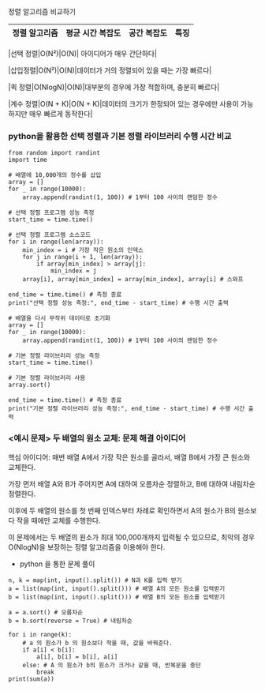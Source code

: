 정렬 알고리즘 비교하기


|정렬 알고리즘|평균 시간 복잡도|공간 복잡도|특징|
|--|--|--|--|

|선택 정렬|O(N²)|O(N)|	아이디어가 매우 간단하다|

|삽입정렬|O(N²)|O(N)|데이터가 거의 정렬되어 있을 때는 가장 빠르다|

|퀵 정렬|O(NlogN)|O(N)|대부분의 경우에 가장 적합하며, 충분히 빠르다|

|계수 정렬|O(N + K)|O(N + K)|데이터의 크기가 한정되어 있는 경우에만 사용이 가능하지만 매우 빠르게 동작한다|


### python을 활용한 선택 정렬과 기본 정렬 라이브러리 수행 시간 비교


```
from random import randint
import time

# 배열에 10,000개의 정수를 삽입
array = []
for _ in range(10000):
    array.append(randint(1, 100)) # 1부터 100 사이의 랜덤한 정수

# 선택 정렬 프로그램 성능 측정
start_time = time.time()

# 선택 정렬 프로그램 소스코드
for i in range(len(array)):
    min_index = i # 가장 작은 원소의 인덱스
    for j in range(i + 1, len(array)):
        if array[min_index] > array[j]:
            min_index = j
    array[i], array[min_index] = array[min_index], array[i] # 스와프

end_time = time.time() # 측정 종료
print("선택 정렬 성능 측정:", end_time - start_time) # 수행 시간 출력

# 배열을 다시 무작위 데이터로 초기화
array = []
for _ in range(10000):
    array.append(randint(1, 100)) # 1부터 100 사이의 랜덤한 정수

# 기본 정렬 라이브러리 성능 측정
start_time = time.time()

# 기본 정렬 라이브러리 사용
array.sort()

end_time = time.time() # 측정 종료
print("기본 정렬 라이브러리 성능 측정:", end_time - start_time) # 수행 시간 출력

```

### <예시 문제> 두 배열의 원소 교체: 문제 해결 아이디어

핵심 아이디어: 매번 배열 A에서 가장 작은 원소를 골라서, 배열 B에서 가장 큰 원소와 교체한다.

가장 먼저 배열 A와 B가 주어지면 A에 대하여 오름차순 정렬하고, B에 대하여 내림차순 정렬한다.

이후에 두 배열의 원소를 첫 번째 인덱스부터 차례로 확인하면서 A의 원소가 B의 원소보다 작을 때에만 교체를 수행한다.

이 문제에서는 두 배열의 원소가 최대 100,000개까지 입력될 수 있으므로, 최악의 경우 O(NlogN)을 보장하는 정렬 알고리즘을 이용해야 한다.

 - python 을 통한 문제 풀이

```
n, k = map(int, input().split()) # N과 K를 입력 받기
a = list(map(int, input().split())) # 배열 A의 모든 원소를 입력받기
b = list(map(int, input().split())) # 배열 B의 모든 원소를 입력받기

a = a.sort() # 오름차순
b = b.sort(reverse = True) # 내림차순

for i in range(k):
    # a 의 원소가 b 의 원소보다 작을 때, 값을 바꿔준다.
    if a[i] < b[i]:
        a[i], b[i] = b[i], a[i]
    else: # A 의 원소가 b의 원소가 크거나 같을 때, 반복문을 중단
        break
print(sum(a))
```